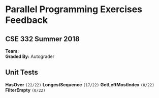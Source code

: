 # Parallel Programming Exercises Feedback #
## CSE 332 Summer 2018 ##

**Team:** <br />
**Graded By:** Autograder
<br>

## Unit Tests ##

**HasOver**  `(22/22)`
**LongestSequence**  `(17/22)`
**GetLeftMostIndex**  `(0/22)`
**FilterEmpty**  `(0/22)`